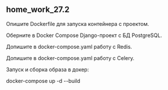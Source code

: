 ## home_work_27.2

Опишите Dockerfile для запуска контейнера с проектом.

Оберните в Docker Compose Django-проект с БД PostgreSQL.

Допишите в docker-compose.yaml работу с Redis.

Допишите в docker-compose.yaml работу с Celery.

Запуск и сборка образа в докер:

docker-compose up -d --build